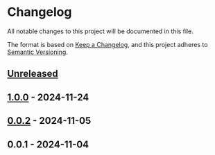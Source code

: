 # Changelog

All notable changes to this project will be documented in this file.

The format is based on [Keep a Changelog](https://keepachangelog.com/en/1.0.0/),
and this project adheres to [Semantic Versioning](https://semver.org/spec/v2.0.0.html).

<a name="unreleased"></a>
## [Unreleased]


<a name="1.0.0"></a>
## [1.0.0] - 2024-11-24

<a name="0.0.2"></a>
## [0.0.2] - 2024-11-05

<a name="0.0.1"></a>
## 0.0.1 - 2024-11-04

[Unreleased]: https://github.com/basecodeoy/livewire-spotlight/compare/1.0.0...HEAD
[1.0.0]: https://github.com/basecodeoy/livewire-spotlight/compare/0.0.2...1.0.0
[0.0.2]: https://github.com/basecodeoy/livewire-spotlight/compare/0.0.1...0.0.2
